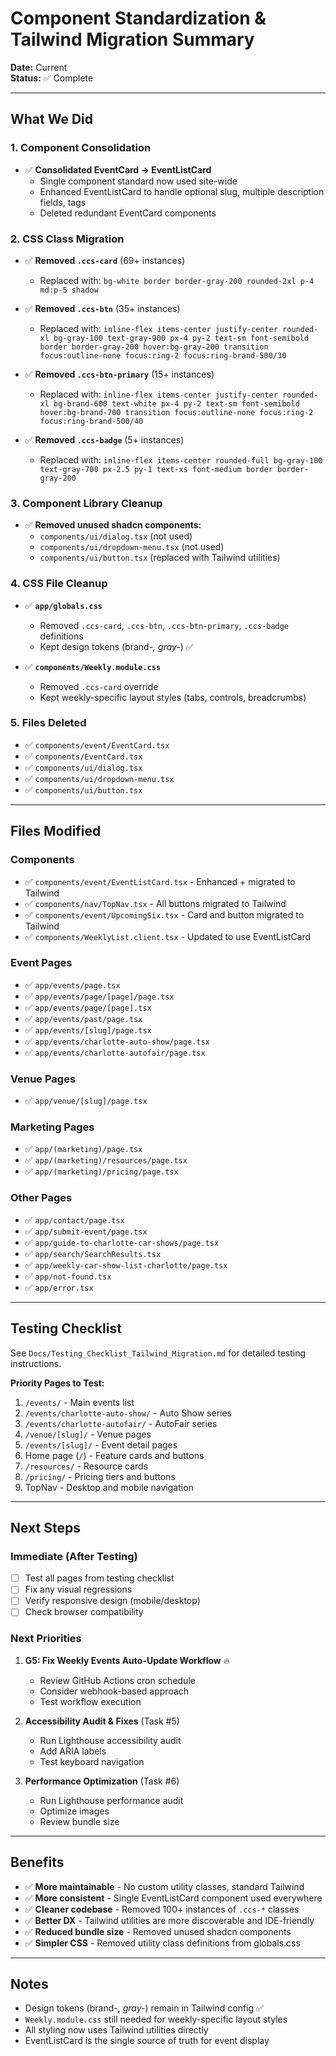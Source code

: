 # Component Standardization & Tailwind Migration Summary

**Date:** Current  
**Status:** ✅ Complete

---

## What We Did

### 1. Component Consolidation
- ✅ **Consolidated EventCard → EventListCard**
  - Single component standard now used site-wide
  - Enhanced EventListCard to handle optional slug, multiple description fields, tags
  - Deleted redundant EventCard components

### 2. CSS Class Migration
- ✅ **Removed `.ccs-card`** (69+ instances)
  - Replaced with: `bg-white border border-gray-200 rounded-2xl p-4 md:p-5 shadow`
  
- ✅ **Removed `.ccs-btn`** (35+ instances)
  - Replaced with: `inline-flex items-center justify-center rounded-xl bg-gray-100 text-gray-900 px-4 py-2 text-sm font-semibold border border-gray-200 hover:bg-gray-200 transition focus:outline-none focus:ring-2 focus:ring-brand-500/30`
  
- ✅ **Removed `.ccs-btn-primary`** (15+ instances)
  - Replaced with: `inline-flex items-center justify-center rounded-xl bg-brand-600 text-white px-4 py-2 text-sm font-semibold hover:bg-brand-700 transition focus:outline-none focus:ring-2 focus:ring-brand-500/40`
  
- ✅ **Removed `.ccs-badge`** (5+ instances)
  - Replaced with: `inline-flex items-center rounded-full bg-gray-100 text-gray-700 px-2.5 py-1 text-xs font-medium border border-gray-200`

### 3. Component Library Cleanup
- ✅ **Removed unused shadcn components:**
  - `components/ui/dialog.tsx` (not used)
  - `components/ui/dropdown-menu.tsx` (not used)
  - `components/ui/button.tsx` (replaced with Tailwind utilities)

### 4. CSS File Cleanup
- ✅ **`app/globals.css`**
  - Removed `.ccs-card`, `.ccs-btn`, `.ccs-btn-primary`, `.ccs-badge` definitions
  - Kept design tokens (brand-*, gray-*) ✅
  
- ✅ **`components/Weekly.module.css`**
  - Removed `.ccs-card` override
  - Kept weekly-specific layout styles (tabs, controls, breadcrumbs)

### 5. Files Deleted
- ✅ `components/event/EventCard.tsx`
- ✅ `components/EventCard.tsx`
- ✅ `components/ui/dialog.tsx`
- ✅ `components/ui/dropdown-menu.tsx`
- ✅ `components/ui/button.tsx`

---

## Files Modified

### Components
- ✅ `components/event/EventListCard.tsx` - Enhanced + migrated to Tailwind
- ✅ `components/nav/TopNav.tsx` - All buttons migrated to Tailwind
- ✅ `components/event/UpcomingSix.tsx` - Card and button migrated to Tailwind
- ✅ `components/WeeklyList.client.tsx` - Updated to use EventListCard

### Event Pages
- ✅ `app/events/page.tsx`
- ✅ `app/events/page/[page]/page.tsx`
- ✅ `app/events/page/[page].tsx`
- ✅ `app/events/past/page.tsx`
- ✅ `app/events/[slug]/page.tsx`
- ✅ `app/events/charlotte-auto-show/page.tsx`
- ✅ `app/events/charlotte-autofair/page.tsx`

### Venue Pages
- ✅ `app/venue/[slug]/page.tsx`

### Marketing Pages
- ✅ `app/(marketing)/page.tsx`
- ✅ `app/(marketing)/resources/page.tsx`
- ✅ `app/(marketing)/pricing/page.tsx`

### Other Pages
- ✅ `app/contact/page.tsx`
- ✅ `app/submit-event/page.tsx`
- ✅ `app/guide-to-charlotte-car-shows/page.tsx`
- ✅ `app/search/SearchResults.tsx`
- ✅ `app/weekly-car-show-list-charlotte/page.tsx`
- ✅ `app/not-found.tsx`
- ✅ `app/error.tsx`

---

## Testing Checklist

See `Docs/Testing_Checklist_Tailwind_Migration.md` for detailed testing instructions.

**Priority Pages to Test:**
1. `/events/` - Main events list
2. `/events/charlotte-auto-show/` - Auto Show series
3. `/events/charlotte-autofair/` - AutoFair series
4. `/venue/[slug]/` - Venue pages
5. `/events/[slug]/` - Event detail pages
6. Home page (`/`) - Feature cards and buttons
7. `/resources/` - Resource cards
8. `/pricing/` - Pricing tiers and buttons
9. TopNav - Desktop and mobile navigation

---

## Next Steps

### Immediate (After Testing)
- [ ] Test all pages from testing checklist
- [ ] Fix any visual regressions
- [ ] Verify responsive design (mobile/desktop)
- [ ] Check browser compatibility

### Next Priorities
1. **G5: Fix Weekly Events Auto-Update Workflow** 🔥
   - Review GitHub Actions cron schedule
   - Consider webhook-based approach
   - Test workflow execution

2. **Accessibility Audit & Fixes** (Task #5)
   - Run Lighthouse accessibility audit
   - Add ARIA labels
   - Test keyboard navigation

3. **Performance Optimization** (Task #6)
   - Run Lighthouse performance audit
   - Optimize images
   - Review bundle size

---

## Benefits

- ✅ **More maintainable** - No custom utility classes, standard Tailwind
- ✅ **More consistent** - Single EventListCard component used everywhere
- ✅ **Cleaner codebase** - Removed 100+ instances of `.ccs-*` classes
- ✅ **Better DX** - Tailwind utilities are more discoverable and IDE-friendly
- ✅ **Reduced bundle size** - Removed unused shadcn components
- ✅ **Simpler CSS** - Removed utility class definitions from globals.css

---

## Notes

- Design tokens (brand-*, gray-*) remain in Tailwind config ✅
- `Weekly.module.css` still needed for weekly-specific layout styles
- All styling now uses Tailwind utilities directly
- EventListCard is the single source of truth for event display

